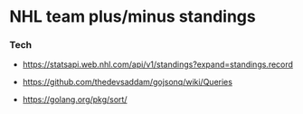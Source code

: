 # NHL team plus/minus standings


### Tech

* https://statsapi.web.nhl.com/api/v1/standings?expand=standings.record

* https://github.com/thedevsaddam/gojsonq/wiki/Queries

* https://golang.org/pkg/sort/